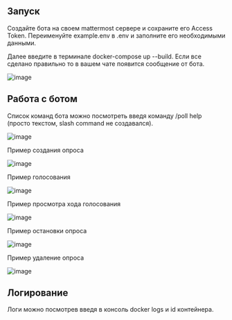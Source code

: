 ## Запуск
Создайте бота на своем mattermost сервере и сохраните его  Access Token. Переименуйте example.env в .env и заполните его необходимыми данными.

Далее введите в терминале docker-compose up --build. Если все сделано правильно то в вашем чате появится сообщение от бота.

![image](https://github.com/user-attachments/assets/94b94832-59b7-43ee-8928-88cfc8c35e61)


## Работа с ботом

Список команд бота можно посмотреть введя команду /poll help (просто текстом, slash command не создавался).


![image](https://github.com/user-attachments/assets/4fb8b3aa-896b-4dca-8c08-2108946c0064)


Пример создания опроса

![image](https://github.com/user-attachments/assets/68372537-e519-47b2-95e7-067ababf2282)

Пример голосования 

![image](https://github.com/user-attachments/assets/a2f5ccbc-63b4-459d-aa4e-3198506dfd61)


Пример просмотра хода голосования

![image](https://github.com/user-attachments/assets/a86c9816-f1f1-4553-adb1-f5a757f5ee86)

Пример остановки опроса

![image](https://github.com/user-attachments/assets/b1394e12-b49b-40a1-bf6f-049faff85cb0)

Пример удаление опроса

![image](https://github.com/user-attachments/assets/4bc1bbd5-f16d-458e-b540-4dd3e90f6b5d)

## Логирование

Логи можно посмотрев введя в консоль docker logs и id контейнера.

